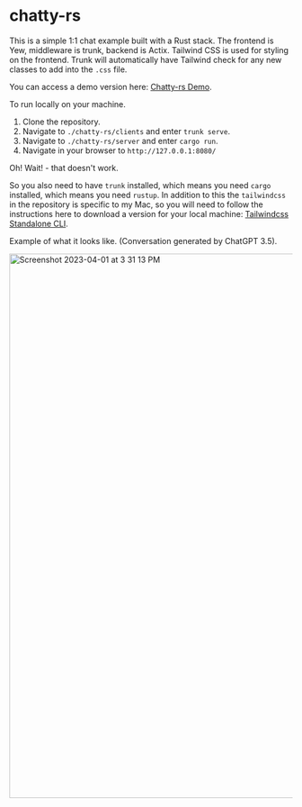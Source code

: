 # chatty-rs

This is a simple 1:1 chat example built with a Rust stack. The frontend is Yew, middleware is trunk, backend is Actix. Tailwind CSS is used for styling on the frontend. Trunk will automatically have Tailwind check for any new classes to add into the `.css` file.

You can access a demo version here: [Chatty-rs Demo](chatty.19ninety2.com).

To run locally on your machine.

1. Clone the repository.
2. Navigate to `./chatty-rs/clients` and enter `trunk serve`.
3. Navigate to `./chatty-rs/server` and enter `cargo run`.
4. Navigate in your browser to `http://127.0.0.1:8080/`

Oh! Wait! - that doesn't work.

So you also need to have `trunk` installed, which means you need `cargo` installed, which means you need `rustup`. In addition to this the `tailwindcss` in the repository is specific to my Mac, so you will need to follow the instructions here to download a version for your local machine: [Tailwindcss Standalone CLI](https://tailwindcss.com/blog/standalone-cli).

Example of what it looks like. 
(Conversation generated by ChatGPT 3.5).

<img width="967" alt="Screenshot 2023-04-01 at 3 31 13 PM" src="https://user-images.githubusercontent.com/16275325/229318034-90c657f1-740b-4251-bf90-014c1d9c996e.png">
